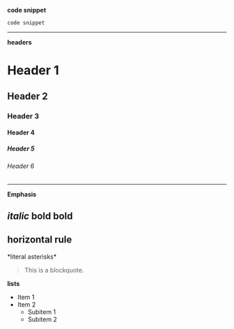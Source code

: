 **code snippet**
```
code snippet
```
---
**headers**

# Header 1
## Header 2
### Header 3
#### Header 4
##### Header 5
###### Header 6
---
**Emphasis**

*italic*
**bold**
__bold__
---
**horizontal rule**
---

\*literal asterisks\*

> This is a blockquote.


**lists**

* Item 1
* Item 2
  * Subitem 1
  * Subitem 2
